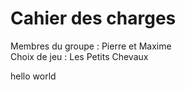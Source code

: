 # Cahier des charges

Membres du groupe : Pierre et Maxime  
Choix de jeu : Les Petits Chevaux

hello world
